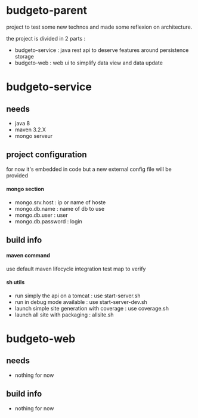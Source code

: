 # budgeto-parent

project to test some new technos and made some reflexion on architecture.

the project is divided in 2 parts :
* budgeto-service : java rest api to deserve features around persistence storage
* budgeto-web : web ui to simplify data view and data update

# budgeto-service

## needs
* java 8
* maven 3.2.X
* mongo serveur

## project configuration
for now it's embedded in code but a new external config file will be provided

#### mongo section
* mongo.srv.host : ip or name of hoste
* mongo.db.name : name of db to use
* mongo.db.user : user
* mongo.db.password : login

## build info
#### maven command
use default maven lifecycle
integration test map to verify

#### sh utils
* run simply the api on a tomcat : use start-server.sh
* run in debug mode available : use start-server-dev.sh
* launch simple site generation with coverage : use coverage.sh
* launch all site with packaging : allsite.sh 

# budgeto-web

## needs
* nothing for now

## build info
* nothing for now
